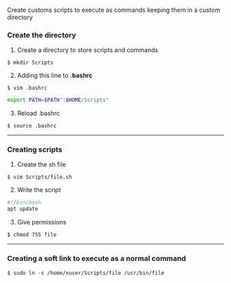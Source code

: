 Create customs scripts to execute as commands keeping them in a custom directory

### Create the directory

1. Create a directory to store scripts and commands

`$ mkdir Scripts`

2. Adding this line to **.bashrc**

`$ vim .bashrc`

```bash
export PATH=$PATH":$HOME/Scripts"
```

3. Reload .bashrc

`$ source .bashrc`

---

### Creating scripts

1. Create the sh file

`$ vim Scripts/file.sh`

2. Write the script

```bash
#!/bin/bash
apt update
```

3. Give permissions

`$ chmod 755 file`

---

### Creating a soft link to execute as a normal command

`$ sudo ln -s /home/xuser/Scripts/file /usr/bin/file`
